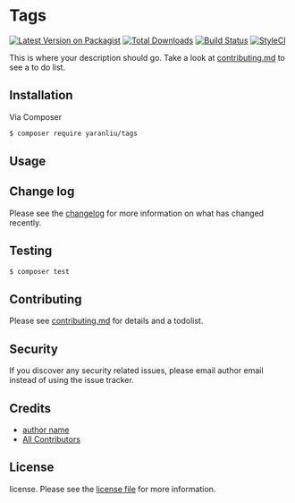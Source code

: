# Tags

[![Latest Version on Packagist][ico-version]][link-packagist]
[![Total Downloads][ico-downloads]][link-downloads]
[![Build Status][ico-travis]][link-travis]
[![StyleCI][ico-styleci]][link-styleci]

This is where your description should go. Take a look at [contributing.md](contributing.md) to see a to do list.

## Installation

Via Composer

``` bash
$ composer require yaranliu/tags
```

## Usage

## Change log

Please see the [changelog](changelog.md) for more information on what has changed recently.

## Testing

``` bash
$ composer test
```

## Contributing

Please see [contributing.md](contributing.md) for details and a todolist.

## Security

If you discover any security related issues, please email author email instead of using the issue tracker.

## Credits

- [author name][link-author]
- [All Contributors][link-contributors]

## License

license. Please see the [license file](license.md) for more information.

[ico-version]: https://img.shields.io/packagist/v/yaranliu/tags.svg?style=flat-square
[ico-downloads]: https://img.shields.io/packagist/dt/yaranliu/tags.svg?style=flat-square
[ico-travis]: https://img.shields.io/travis/yaranliu/tags/master.svg?style=flat-square
[ico-styleci]: https://styleci.io/repos/12345678/shield

[link-packagist]: https://packagist.org/packages/yaranliu/tags
[link-downloads]: https://packagist.org/packages/yaranliu/tags
[link-travis]: https://travis-ci.org/yaranliu/tags
[link-styleci]: https://styleci.io/repos/12345678
[link-author]: https://github.com/yaranliu
[link-contributors]: ../../contributors]